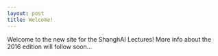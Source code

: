 ```yaml
---
layout: post
title: Welcome!
---
```


Welcome to the new site for the ShanghAI Lectures! More info about the 2016 edition will follow soon...
